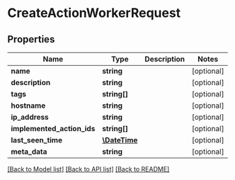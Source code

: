 # CreateActionWorkerRequest

## Properties
Name | Type | Description | Notes
------------ | ------------- | ------------- | -------------
**name** | **string** |  | [optional] 
**description** | **string** |  | [optional] 
**tags** | **string[]** |  | [optional] 
**hostname** | **string** |  | [optional] 
**ip_address** | **string** |  | [optional] 
**implemented_action_ids** | **string[]** |  | [optional] 
**last_seen_time** | [**\DateTime**](\DateTime.md) |  | [optional] 
**meta_data** | **string** |  | [optional] 

[[Back to Model list]](../../README.md#documentation-for-models) [[Back to API list]](../../README.md#documentation-for-api-endpoints) [[Back to README]](../../README.md)

